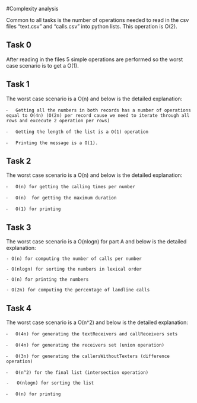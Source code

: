 #Complexity analysis


Common to all tasks is the number of operations needed to read in the csv files “text.csv” and “calls.csv” into python lists. This operation is O(2).

## Task 0

After reading in the files 5 simple operations are performed so the worst case scenario is to get a O(1).

## Task 1
The worst case scenario is a O(n) and below is the detailed explanation:

    ⁃	Getting all the numbers in both records has a number of operations equal to O(4n) (O(2n) per record cause we need to iterate through all rows and excecute 2 operation per rows)

    ⁃	Getting the length of the list is a O(1) operation

    ⁃	Printing the message is a O(1).
## Task 2
The worst case scenario is a O(n) and below is the detailed explanation:

    ⁃	O(n) for getting the calling times per number

    ⁃	O(n)  for getting the maximum duration

    ⁃	O(1) for printing

## Task 3

The worst case scenario is a O(nlogn) for part A and below is the detailed explanation:

    - O(n) for computing the number of calls per number

    - O(nlogn) for sorting the numbers in lexical order

    - O(n) for printing the numbers

    - O(2n) for computing the percentage of landline calls


## Task 4

The worst case scenario is a O(n^2) and below is the detailed explanation:

    ⁃	O(4n) for generating the textReceivers and callReceivers sets

    ⁃	O(4n) for generating the receivers set (union operation)

    ⁃	O(3n) for generating the callersWithoutTexters (difference operation)

    ⁃	O(n^2) for the final list (intersection operation)

    -   O(nlogn) for sorting the list

    ⁃	O(n) for printing

